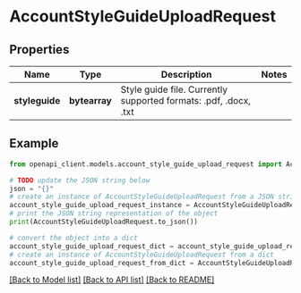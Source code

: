 # AccountStyleGuideUploadRequest


## Properties

Name | Type | Description | Notes
------------ | ------------- | ------------- | -------------
**styleguide** | **bytearray** | Style guide file. Currently supported formats: .pdf, .docx, .txt | 

## Example

```python
from openapi_client.models.account_style_guide_upload_request import AccountStyleGuideUploadRequest

# TODO update the JSON string below
json = "{}"
# create an instance of AccountStyleGuideUploadRequest from a JSON string
account_style_guide_upload_request_instance = AccountStyleGuideUploadRequest.from_json(json)
# print the JSON string representation of the object
print(AccountStyleGuideUploadRequest.to_json())

# convert the object into a dict
account_style_guide_upload_request_dict = account_style_guide_upload_request_instance.to_dict()
# create an instance of AccountStyleGuideUploadRequest from a dict
account_style_guide_upload_request_from_dict = AccountStyleGuideUploadRequest.from_dict(account_style_guide_upload_request_dict)
```
[[Back to Model list]](../README.md#documentation-for-models) [[Back to API list]](../README.md#documentation-for-api-endpoints) [[Back to README]](../README.md)


